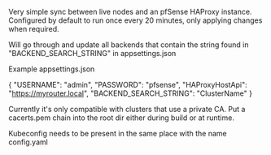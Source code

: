 Very simple sync between live nodes and an pfSense HAProxy instance.
Configured by default to run once every 20 minutes, only applying changes when required.

Will go through and update all backends that contain the string found in "BACKEND_SEARCH_STRING" in appsettings.json

Example appsettings.json

{
    "USERNAME": "admin",
    "PASSWORD": "pfsense",
    "HAProxyHostApi": "https://myrouter.local",
    "BACKEND_SEARCH_STRING": "ClusterName"
}


Currently it's only compatible with clusters that use a private CA.
Put a cacerts.pem chain into the root dir either during build or at runtime.

Kubeconfig needs to be present in the same place with the name config.yaml
